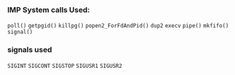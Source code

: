 ### IMP System calls Used:
` poll() `
` getpgid() `
` killpg() `
` popen2_ForFdAndPid() `
` dup2 `
` execv `
` pipe() `
` mkfifo() `
` signal() `


### signals used
` SIGINT `
` SIGCONT `
` SIGSTOP `
` SIGUSR1 `
` SIGUSR2 `